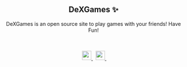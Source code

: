<h2 align="center">
    <strong>DeXGames</strong> ✨
</h2>
<p align="center">
    DeXGames is an open source site to play games with your friends! Have Fun!
<br>
<br>
&nbsp;
<p align="center">
    &nbsp;
    <a href="https://discord.gg/invitehere">
        <img src="./assets/icons/other/discord-solid.svg/" width="25px" />
    </a>
    &nbsp;
    <a href="https://twitter.com/HonestlyDex/">
        <img src="./assets/icons/other/twitter-solid.svg/" width="25px" />
    </a>
    &nbsp;
    
</p>
